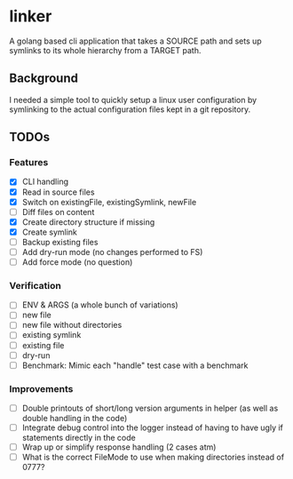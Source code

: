 # linker
A golang based cli application that takes a SOURCE path and sets up symlinks to its whole hierarchy from a TARGET path.

## Background
I needed a simple tool to quickly setup a linux user configuration by symlinking to the actual configuration files kept in a git repository.

## TODOs
### Features
- [x] CLI handling
- [x] Read in source files
- [x] Switch on existingFile, existingSymlink, newFile
- [ ] Diff files on content
- [x] Create directory structure if missing
- [x] Create symlink
- [ ] Backup existing files
- [ ] Add dry-run mode (no changes performed to FS)
- [ ] Add force mode (no question)

### Verification
- [ ] ENV & ARGS (a whole bunch of variations)
- [ ] new file
- [ ] new file without directories
- [ ] existing symlink
- [ ] existing file
- [ ] dry-run
- [ ] Benchmark: Mimic each "handle" test case with a benchmark

### Improvements
- [ ] Double printouts of short/long version arguments in helper (as well as double handling in the code)
- [ ] Integrate debug control into the logger instead of having to have ugly if statements directly in the code
- [ ] Wrap up or simplify response handling (2 cases atm)
- [ ] What is the correct FileMode to use when making directories instead of 0777?
